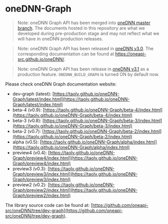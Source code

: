 # oneDNN-Graph

> Note: oneDNN Graph API has been merged into [oneDNN master
> branch](https://github.com/oneapi-src/oneDNN/blob/master/include/oneapi/dnnl/dnnl_graph.hpp).
> The documents hosted in this repository are what we developed during
> pre-production stage and may not reflect what we will have in oneDNN
> production releases.

> Note: oneDNN Graph API has been released in [oneDNN
> v3.0](https://github.com/oneapi-src/oneDNN/releases/tag/v3.0). The
> corresponding documentation can be found at
> <https://oneapi-src.github.io/oneDNN/>.

> Note: oneDNN Graph API has been release in [oneDNN
> v3.1](https://github.com/oneapi-src/oneDNN/releases/tag/v3.1) as a production
> feature. `ONEDNN_BUILD_GRAPH` is turned ON by default now.

Please check oneDNN Graph documentation website:

- dev-graph (latest): [https://taolv.github.io/oneDNN-Graph/latest/index.html](https://taolv.github.io/oneDNN-Graph/latest/index.html)
- beta-4 (v0.9): [https://taolv.github.io/oneDNN-Graph/beta-4/index.html](https://taolv.github.io/oneDNN-Graph/beta-4/index.html)
- beta-3 (v0.8): [https://taolv.github.io/oneDNN-Graph/beta-3/index.html](https://taolv.github.io/oneDNN-Graph/beta-3/index.html)
- beta-2 (v0.7): [https://taolv.github.io/oneDNN-Graph/beta-2/index.html](https://taolv.github.io/oneDNN-Graph/beta-2/index.html)
- alpha (v0.5): [https://taolv.github.io/oneDNN-Graph/alpha/index.html](https://taolv.github.io/oneDNN-Graph/alpha/index.html)
- preview4 (v0.4): [https://taolv.github.io/oneDNN-Graph/preview4/index.html](https://taolv.github.io/oneDNN-Graph/preview4/index.html)
- preview3 (v0.3): [https://taolv.github.io/oneDNN-Graph/preview3/index.html](https://taolv.github.io/oneDNN-Graph/preview3/index.html)
- preview2 (v0.2): [https://taolv.github.io/oneDNN-Graph/preview2/index.html](https://taolv.github.io/oneDNN-Graph/preview2/index.html)

The library source code can be found at: [https://github.com/oneapi-src/oneDNN/tree/dev-graph](https://github.com/oneapi-src/oneDNN/tree/dev-graph).
